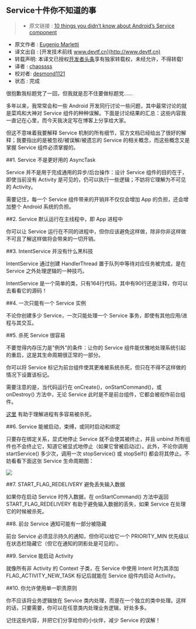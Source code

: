 Service十件你不知道的事
---

> * 原文链接 : [10 things you didn’t know about Android’s Service component](https://medium.com/@workingkills/10-things-didn-t-know-about-android-s-service-component-a2880b74b2b3#.217tirtun)
* 原文作者 : [Eugenio Marletti](https://medium.com/@workingkills)
* 译文出自 : [开发技术前线 www.devtf.cn](http://www.devtf.cn)
* 转载声明: 本译文已授权[开发者头条](http://toutiao.io/download)享有独家转载权，未经允许，不得转载!
* 译者 : [chaossss](https://github.com/chaossss) 
* 校对者: [desmond1121](https://github.com/desmond1121)  
* 状态 :  完成 


很抱歉我标题党了一回，但我就是忍不住要做标题党……

多年以来，我常常会和一些 Android 开发同行讨论一些问题，其中最常讨论的就是菜鸡和大神对 Service 组件的种种误解。下面是讨论结果的汇总：这些内容我一直记在心里，而今天我决定写在博客上分享给大家。

但这不意味着我要解释 Service 机制的所有细节，官方文档已经给出了很好的解释；我要指出的是被忽视/被误解/被遗忘的 Service 的相关概念，而这些概念又是掌握 Service 组件必须掌握的。

##1. Service 不是更好用的 AsyncTask

Service 并不是用于完成通用的异步/后台操作：设计 Service 组件的目的在于，即使当前没有 Activity 是可见的，仍可以执行一些逻辑；不妨将它理解为不可见的 Activity。

需要记住，每一个 Service 组件带来的开销并不仅仅会增加 App 的负担，还会增加整个 Android 系统的负担。

##2. Service 默认运行在主线程中，即 App 进程中

你可以让 Service 运行在不同的进程中，但你应该避免这样做，除非你非这样做不可且了解这样做将会带来的一切开销。

##3. IntentService 并没有什么黑科技

IntentService 通过创建 HandlerThread 置于队列中等待对应任务被完成，是在 Service 之外处理逻辑的一种技巧。

IntentService 是一个简单的类，只有164行代码，其中有90行还是注释，你可以去看看它的源码！

##4. 一次只能有一个 Service 实例

不论你创建多少 Service，一次只能处理一个 Service 事务，即使有其他应用/进程与其交互。

##5. 杀死 Service 很容易

不要觉得内存压力是"例外"的条件：让你的 Service 组件能优雅地处理系统引起的重启，这是其生命周期很正常的一部分。

你可以将 Service 标记为前台组件使其更难被系统杀死，但只在不得不这样做的情况下设置该标记。

需要注意的是，当代码运行在 onCreate()，onStartCommand()，或 onDestroy() 方法中，无论 Service 此时是不是前台组件，它都会被视作前台组件。

[这里](https://developer.android.com/guide/components/processes-and-threads.html#Lifecycle) 有助于理解进程有多容易被杀死。

##6. Service 能被启动，束缚，或同时启动和绑定

只要存在绑定关系，显式地停止 Service 就不会使其被终止，并且 unbind 所有组件也不会终止它，知道它被显式地停止（如果它曾被启动过）。此外，不论你调用 startService() 多少次，调用一次 stopService() 或 stopSelf() 都会将其停止。不妨看看下面这张 Service 生命周期图：

![](https://cdn-images-1.medium.com/max/800/1*XBMj4XOw8SRecuvLcixZUQ.png)

##7. START_FLAG_REDELIVERY 避免丢失输入数据

如果你在启动 Service 时传入数据，在 onStartCommand() 方法中返回 START_FLAG_REDELIVERY 有助于避免输入数据的丢失，如果 Service 在处理它的时候被杀死。

##8. 前台 Service 通知可能有一部分被隐藏

前台 Service 必须显示持久的通知，但你可以给它一个 PRIORITY_MIN 优先级以在状态栏隐藏它（但它在通知的阴影处是可见的）。

##9. Service 能启动 Activity

就像所有非 Activity 的 Context 子类，在 Service 中使用 Intent 时为其添加 FLAG_ACTIVITY_NEW_TASK 标记后就能在 Service 组件内启动 Activity。

##10. 你允许使用单一职责原则

你不应该将业务逻辑放在 Service 类内处理，而是在一个独立的类中处理。这样的话，只要需要，你可以在任意类内处理业务逻辑，好处多多。

记住这些内容，并把它们分享给你的小伙伴，减少 Service 的误解！
